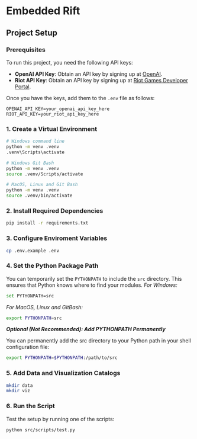 # Embedded Rift

## Project Setup

### Prerequisites

To run this project, you need the following API keys:
- **OpenAI API Key**: Obtain an API key by signing up at [OpenAI](https://platform.openai.com/).
- **Riot API Key**: Obtain an API key by signing up at [Riot Games Developer Portal](https://developer.riotgames.com/).

Once you have the keys, add them to the `.env` file as follows:
```env
OPENAI_API_KEY=your_openai_api_key_here
RIOT_API_KEY=your_riot_api_key_here
```

### 1. Create a Virtual Environment
```bash
# Windows command line
python -m venv .venv
.venv\Scripts\activate

# Windows Git Bash
python -m venv .venv
source .venv/Scripts/activate

# MacOS, Linux and Git Bash
python -m venv .venv
source .venv/bin/activate
```

### 2. Install Required Dependencies
```bash
pip install -r requirements.txt
```

### 3. Configure Enviroment Variables
```bash
cp .env.example .env
```

### 4. Set the Python Package Path
You can temporarily set the `PYTHONPATH` to include the `src` directory. This ensures that Python knows where to find your modules.
*For Windows:*
```bash
set PYTHONPATH=src
```
*For MacOS, Linux and GitBash:*
```bash
export PYTHONPATH=src
```
***Optional (Not Recommended): Add PYTHONPATH Permanently***

You can permanently add the src directory to your Python path in your shell configuration file:
```bash
export PYTHONPATH=$PYTHONPATH:/path/to/src
```

### 5. Add Data and Visualization Catalogs
```bash
mkdir data
mkdir viz
```

### 6. Run the Script
Test the setup by running one of the scripts:
```bash
python src/scripts/test.py
```
